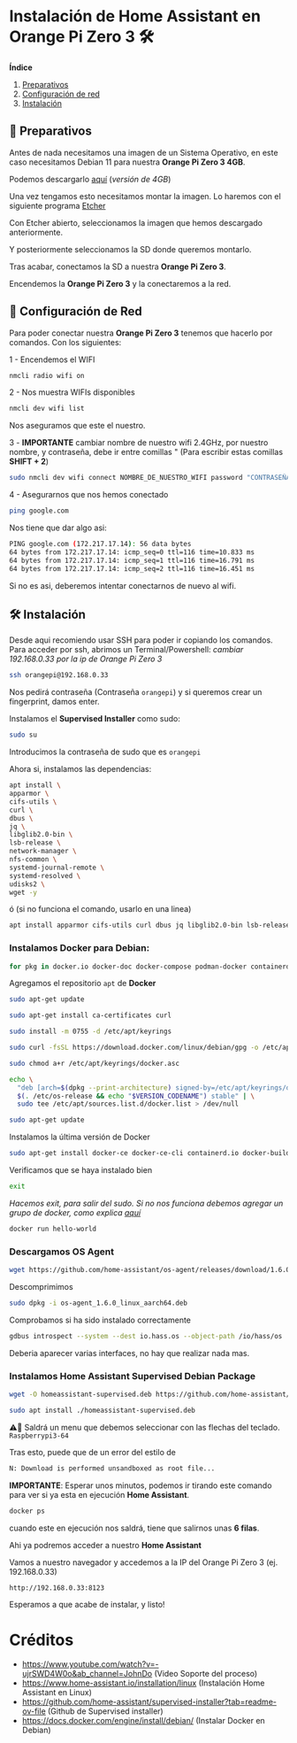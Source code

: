 # Instalación de Home Assistant en Orange Pi Zero 3 🛠️

**Índice**
1. [Preparativos](#id1)
2. [Configuración de red](#id2)
3. [Instalación](#id3)


## 🚧 Preparativos <a name="id1"></a>
Antes de nada necesitamos una imagen de un Sistema Operativo, en este caso necesitamos Debian 11 para nuestra **Orange Pi Zero 3 4GB**. 

Podemos descargarlo [aquí](https://drive.google.com/file/d/1p6k3GYTI_icz_yG44gLtTSEd2LaWKDdO/view?usp=drive_link) (_versión de 4GB_)

Una vez tengamos esto necesitamos montar la imagen.
Lo haremos con el siguiente programa [Etcher](https://github.com/balena-io/etcher/releases/download/v1.18.11/balenaEtcher-Portable-1.18.11.exe)

Con Etcher abierto, seleccionamos la imagen que hemos descargado anteriormente. 

Y posteriormente seleccionamos la SD donde queremos montarlo.

Tras acabar, conectamos la SD a nuestra **Orange Pi Zero 3**.


Encendemos la **Orange Pi Zero 3** y la conectaremos a la red.

## 🛜 Configuración de Red <a name="id2"></a>

Para poder conectar nuestra **Orange Pi Zero 3** tenemos que hacerlo por comandos. Con los siguientes:

1 - Encendemos el WIFI
```sh
nmcli radio wifi on
```
2 - Nos muestra WIFIs disponibles
```sh
nmcli dev wifi list
```
Nos aseguramos que este el nuestro.

3 - **IMPORTANTE** cambiar nombre de nuestro wifi 2.4GHz, por nuestro nombre, y contraseña, debe ir entre comillas " (Para escribir estas comillas **SHIFT + 2**)
```sh
sudo nmcli dev wifi connect NOMBRE_DE_NUESTRO_WIFI password "CONTRASEÑA"
```

4 - Asegurarnos que nos hemos conectado
```sh
ping google.com
```

Nos tiene que dar algo asi:
```sh
PING google.com (172.217.17.14): 56 data bytes
64 bytes from 172.217.17.14: icmp_seq=0 ttl=116 time=10.833 ms
64 bytes from 172.217.17.14: icmp_seq=1 ttl=116 time=16.791 ms
64 bytes from 172.217.17.14: icmp_seq=2 ttl=116 time=16.451 ms
```

Si no es asi, deberemos intentar conectarnos de nuevo al wifi.

## 🛠️ Instalación <a name="id3"></a>

Desde aqui recomiendo usar SSH para poder ir copiando los comandos.
Para acceder por ssh, abrimos un Terminal/Powershell:
_cambiar 192.168.0.33 por la ip de Orange Pi Zero 3_
```sh
ssh orangepi@192.168.0.33
```
Nos pedirá contraseña (Contraseña `orangepi`) y si queremos crear un fingerprint, damos enter. 

Instalamos el __Supervised Installer__ como sudo:
```sh
sudo su
```
Introducimos la contraseña de sudo que es `orangepi`

Ahora si, instalamos las dependencias:
```sh
apt install \
apparmor \
cifs-utils \
curl \
dbus \
jq \
libglib2.0-bin \
lsb-release \
network-manager \
nfs-common \
systemd-journal-remote \
systemd-resolved \
udisks2 \
wget -y
```
ó (si no funciona el comando, usarlo en una linea)

```sh
apt install apparmor cifs-utils curl dbus jq libglib2.0-bin lsb-release network-manager nfs-common systemd-journal-remote systemd-resolved udisks2 wget -y
```


### Instalamos __Docker__ para __Debian__:
```sh
for pkg in docker.io docker-doc docker-compose podman-docker containerd runc; do sudo apt-get remove $pkg; done
```

Agregamos el repositorio `apt` de __Docker__
```sh
sudo apt-get update
```
```sh
sudo apt-get install ca-certificates curl
```
```sh
sudo install -m 0755 -d /etc/apt/keyrings
```
```sh
sudo curl -fsSL https://download.docker.com/linux/debian/gpg -o /etc/apt/keyrings/docker.asc
```
```sh
sudo chmod a+r /etc/apt/keyrings/docker.asc
```
```sh
echo \
  "deb [arch=$(dpkg --print-architecture) signed-by=/etc/apt/keyrings/docker.asc] https://download.docker.com/linux/debian \
  $(. /etc/os-release && echo "$VERSION_CODENAME") stable" | \
  sudo tee /etc/apt/sources.list.d/docker.list > /dev/null
```
```sh
sudo apt-get update
```

Instalamos la última versión de Docker
```sh
sudo apt-get install docker-ce docker-ce-cli containerd.io docker-buildx-plugin docker-compose-plugin
```

Verificamos que se haya instalado bien

```sh
exit
```
*Hacemos exit, para salir del sudo. Si no nos funciona debemos agregar un grupo de docker, como explica [aquí](https://docs.docker.com/engine/install/linux-postinstall/)*
```sh
docker run hello-world
```


### Descargamos OS Agent

```sh
wget https://github.com/home-assistant/os-agent/releases/download/1.6.0/os-agent_1.6.0_linux_aarch64.deb
```

Descomprimimos
```sh 
sudo dpkg -i os-agent_1.6.0_linux_aarch64.deb
```

Comprobamos si ha sido instalado correctamente
```sh
gdbus introspect --system --dest io.hass.os --object-path /io/hass/os
```

Deberia aparecer varias interfaces, no hay que realizar nada mas.


### Instalamos Home Assistant Supervised Debian Package
```sh
wget -O homeassistant-supervised.deb https://github.com/home-assistant/supervised-installer/releases/latest/download/homeassistant-supervised.deb
```
```sh
sudo apt install ./homeassistant-supervised.deb
```

⚠️📝 Saldrá un menu que debemos seleccionar con las flechas del teclado.
`Raspberrypi3-64`

Tras esto, puede que de un error del estilo de 
```sh
N: Download is performed unsandboxed as root file...
```

**IMPORTANTE**: 
Esperar unos minutos, podemos ir tirando este comando para ver si ya esta en ejecución **Home Assistant**.

```sh
docker ps
```
cuando este en ejecución nos saldrá, tiene que salirnos unas **6 filas**.

Ahi ya podremos acceder a nuestro **Home Assistant**

Vamos a nuestro navegador y accedemos a la IP del Orange Pi Zero 3 (ej. 192.168.0.33)
```http
http://192.168.0.33:8123
```

Esperamos a que acabe de instalar, y listo!


# Créditos
- https://www.youtube.com/watch?v=-ujrSWD4W0o&ab_channel=JohnDo (Video Soporte del proceso)
- https://www.home-assistant.io/installation/linux (Instalación Home Assistant en Linux)
- https://github.com/home-assistant/supervised-installer?tab=readme-ov-file (Github de Supervised installer)
- https://docs.docker.com/engine/install/debian/ (Instalar Docker en Debian)


